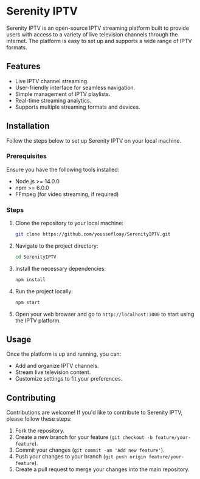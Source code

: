 
# Serenity IPTV

Serenity IPTV is an open-source IPTV streaming platform built to provide users with access to a variety of live television channels through the internet. The platform is easy to set up and supports a wide range of IPTV formats.

## Features

- Live IPTV channel streaming.
- User-friendly interface for seamless navigation.
- Simple management of IPTV playlists.
- Real-time streaming analytics.
- Supports multiple streaming formats and devices.

## Installation

Follow the steps below to set up Serenity IPTV on your local machine.

### Prerequisites

Ensure you have the following tools installed:

- Node.js >= 14.0.0
- npm >= 6.0.0
- FFmpeg (for video streaming, if required)

### Steps

1. Clone the repository to your local machine:
   ```bash
   git clone https://github.com/youssefloay/SerenityIPTV.git
   ```

2. Navigate to the project directory:
   ```bash
   cd SerenityIPTV
   ```

3. Install the necessary dependencies:
   ```bash
   npm install
   ```

4. Run the project locally:
   ```bash
   npm start
   ```

5. Open your web browser and go to `http://localhost:3000` to start using the IPTV platform.

## Usage

Once the platform is up and running, you can:

- Add and organize IPTV channels.
- Stream live television content.
- Customize settings to fit your preferences.

## Contributing

Contributions are welcome! If you'd like to contribute to Serenity IPTV, please follow these steps:

1. Fork the repository.
2. Create a new branch for your feature (`git checkout -b feature/your-feature`).
3. Commit your changes (`git commit -am 'Add new feature'`).
4. Push your changes to your branch (`git push origin feature/your-feature`).
5. Create a pull request to merge your changes into the main repository.




